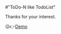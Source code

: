 #"ToDo-N like TodoList"

Thanks for your interest.

😉👉[Demo](https://stephan-gabriel-sg.github.io/ToDoList/)
